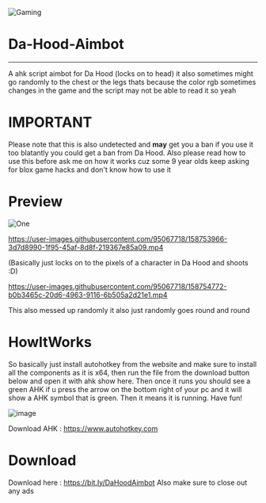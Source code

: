![Gaming](https://user-images.githubusercontent.com/95067718/158753305-9e6a53dd-ef2b-422d-b9d3-4fd86d3f0b53.png)
# Da-Hood-Aimbot
- - - - 

A ahk script aimbot for Da Hood (locks on to head) it also sometimes might go randomly to the chest or the legs thats because the color rgb sometimes changes in the game and the script may not be able to read it so yeah

# IMPORTANT 

Please note that this is also undetected and **may** get you a ban if you use it too blatantly you could get a ban from Da Hood. Also please read how to use this before ask me on how it works cuz some 9 year olds keep asking for blox game hacks and don't know how to use it


# Preview

![One](https://user-images.githubusercontent.com/95067718/158750982-f8873475-818b-491c-a858-4998db8ca5dc.jpg)


https://user-images.githubusercontent.com/95067718/158753966-3d7d8990-1f95-45af-8d8f-219367e85a09.mp4

(Basically just locks on to the pixels of a character in Da Hood and shoots :D)

https://user-images.githubusercontent.com/95067718/158754772-b0b3465c-20d6-4963-9116-6b505a2d21e1.mp4

This also messed up randomly it also just randomly goes round and round

# HowItWorks
So basically just install autohotkey from the website and make sure to install all the components as it is x64, then run the file from the download button below and open it with ahk show here. Then once it runs you should see a green AHK if u press the arrow on the bottom right of your pc and it will show a AHK symbol that is green. Then it means it is running. Have fun!


![image](https://user-images.githubusercontent.com/95067718/158755290-7c1f3583-d7e6-4fb8-abdd-b08c34043af1.png)

Download AHK : https://www.autohotkey.com


# Download

Download here : https://bit.ly/DaHoodAimbot
Also make sure to close out any ads
